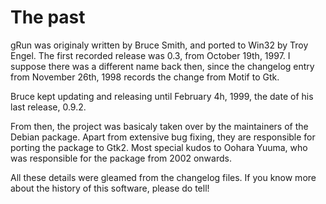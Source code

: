 # The past #

gRun was originaly written by Bruce Smith, and ported to Win32 by Troy Engel. The first recorded release was 0.3, from October 19th, 1997. I suppose there was a different name back then, since the changelog entry from November 26th, 1998 records the change from Motif to Gtk.

Bruce kept updating and releasing until February 4h, 1999, the date of his last release, 0.9.2.

From then, the project was basicaly taken over by the maintainers of the Debian package. Apart from extensive bug fixing, they are responsible for porting the package to Gtk2.
Most special kudos to Oohara Yuuma, who was responsible for the package from 2002 onwards.

All these details were gleamed from the changelog files. If you know more about the history of this software, please do tell!